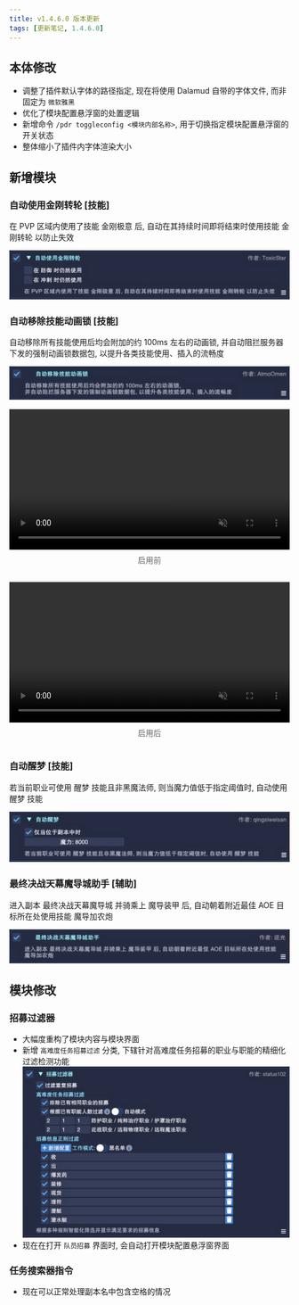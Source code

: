 ```yaml
---
title: v1.4.6.0 版本更新
tags: [更新笔记, 1.4.6.0]
---
```


## 本体修改

- 调整了插件默认字体的路径指定, 现在将使用 Dalamud 自带的字体文件, 而非固定为 `微软雅黑`
- 优化了模块配置悬浮窗的处置逻辑
- 新增命令 `/pdr toggleconfig <模块内部名称>`, 用于切换指定模块配置悬浮窗的开关状态
- 整体缩小了插件内字体渲染大小

## 新增模块

### 自动使用金刚转轮 [技能]

在 PVP 区域内使用了技能 金刚极意 后, 自动在其持续时间即将结束时使用技能 金刚转轮 以防止失效

![AutoUseEarthsReply](/assets/Changelog/1.4.6.0/AutoUseEarthsReply.png)

### 自动移除技能动画锁 [技能]

自动移除所有技能使用后均会附加的约 100ms 左右的动画锁, 并自动阻拦服务器下发的强制动画锁数据包, 以提升各类技能使用、插入的流畅度

![AutoRemoveAnimationLockPunishment-Config](/assets/Changelog/1.4.6.0/AutoRemoveAnimationLockPunishment-Config.png)

<div style="display: flex; gap: 1rem; justify-content: center; flex-wrap: wrap;">
  <div style="flex: 1 1 45%; min-width: 280px;">
    <video autoplay loop muted playsinline 
           style="width: 100%; max-width: 600px; display: block; margin: auto;">
      <source src="/assets/Changelog/1.4.6.0/AutoRemoveAnimationLockPunishment-Before.mp4" type="video/mp4">
    </video>
    <p style="text-align: center; color: #666; margin-top: 0.5rem;">启用前</p>
  </div>
  <div style="flex: 1 1 45%; min-width: 280px;">
    <video autoplay loop muted playsinline 
           style="width: 100%; max-width: 600px; display: block; margin: auto;">
      <source src="/assets/Changelog/1.4.6.0/AutoRemoveAnimationLockPunishment-After.mp4" type="video/mp4">
    </video>
    <p style="text-align: center; color: #666; margin-top: 0.5rem;">启用后</p>
  </div>
</div>

### 自动醒梦 [技能]

若当前职业可使用 醒梦 技能且非黑魔法师, 则当魔力值低于指定阈值时, 自动使用 醒梦 技能

![AutoLucidDreaming](/assets/Changelog/1.4.6.0/AutoLucidDreaming.png)

### 最终决战天幕魔导城助手 [辅助]

进入副本 最终决战天幕魔导城 并骑乘上 魔导装甲 后, 自动朝着附近最佳 AOE 目标所在处使用技能 魔导加农炮

![ThePraetoriumHelper](/assets/Changelog/1.4.6.0/ThePraetoriumHelper.png)


## 模块修改

### 招募过滤器

- 大幅度重构了模块内容与模块界面
- 新增 `高难度任务招募过滤` 分类, 下辖针对高难度任务招募的职业与职能的精细化过滤检测功能
![PartyFinderFilter](/assets/Changelog/1.4.6.0/PartyFinderFilter.png)
- 现在在打开 `队员招募` 界面时, 会自动打开模块配置悬浮窗界面

### 任务搜索器指令

- 现在可以正常处理副本名中包含空格的情况